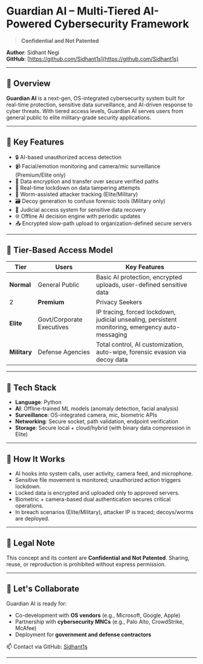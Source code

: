 # Guardian AI – Multi-Tiered AI-Powered Cybersecurity Framework

> **Confidential and Not Patented**

**Author**: Sidhant Negi  
**GitHub**: [https://github.com/Sidhant1s](https://github.com/Sidhant1s)

---

## 🚀 Overview

**Guardian AI** is a next-gen, OS-integrated cybersecurity system built for real-time protection, sensitive data surveillance, and AI-driven response to cyber threats. With tiered access levels, Guardian AI serves users from general public to elite military-grade security applications.

---

## 🧠 Key Features

- 🔒 AI-based unauthorized access detection  
- 📹 Facial/emotion monitoring and camera/mic surveillance (Premium/Elite only)  
- 🧬 Data encryption and transfer over secure verified paths  
- 🛑 Real-time lockdown on data tampering attempts  
- 🐛 Worm-assisted attacker tracking (Elite/Military)  
- 🗃️ Decoy generation to confuse forensic tools (Military only)  
- 🔐 Judicial access system for sensitive data recovery  
- 🌐 Offline AI decision engine with periodic updates  
- 📤 Encrypted slow-path upload to organization-defined secure servers  

---

## 🧱 Tier-Based Access Model

| Tier         | Users                    | Key Features                                                                                     |
| ------------ | ------------------------ | ------------------------------------------------------------------------------------------------ |
| **Normal**   | General Public           | Basic AI protection, encrypted uploads, user-defined sensitive data                              |
2| **Premium**  | Privacy Seekers          | Adds facial auth, emergency locking, secure cloud uploads                                        |
| **Elite**    | Govt/Corporate Executives| IP tracing, forced lockdown, judicial unsealing, persistent monitoring, emergency auto-messaging |
| **Military** | Defense Agencies         | Total control, AI customization, auto-wipe, forensic evasion via decoy data                      |

---

## 📂 Tech Stack

- **Language**: Python  
- **AI**: Offline-trained ML models (anomaly detection, facial analysis)  
- **Surveillance**: OS-integrated camera, mic, biometric APIs  
- **Networking**: Secure socket, path validation, endpoint verification  
- **Storage**: Secure local + cloud/hybrid (with binary data compression in Elite)

---

## 🧪 How It Works

- AI hooks into system calls, user activity, camera feed, and microphone.
- Sensitive file movement is monitored; unauthorized action triggers lockdown.
- Locked data is encrypted and uploaded only to approved servers.
- Biometric + camera-based dual authentication secures critical operations.
- In breach scenarios (Elite/Military), attacker IP is traced; decoys/worms are deployed.

---

## 📜 Legal Note

This concept and its content are **Confidential and Not Patented**. Sharing, reuse, or reproduction is prohibited without express permission.

---

## 🤝 Let's Collaborate

Guardian AI is ready for:

- Co-development with **OS vendors** (e.g., Microsoft, Google, Apple)
- Partnership with **cybersecurity MNCs** (e.g., Palo Alto, CrowdStrike, McAfee)
- Deployment for **government and defense contractors**

📫 Contact via GitHub: [Sidhant1s](https://github.com/Sidhant1s)

---
